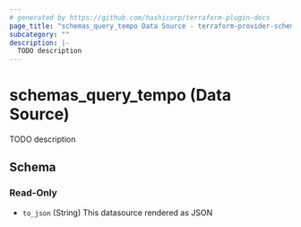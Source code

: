 ```yaml
---
# generated by https://github.com/hashicorp/terraform-plugin-docs
page_title: "schemas_query_tempo Data Source - terraform-provider-schemas"
subcategory: ""
description: |-
  TODO description
---
```


# schemas_query_tempo (Data Source)

TODO description



<!-- schema generated by tfplugindocs -->
## Schema

### Read-Only

- `to_json` (String) This datasource rendered as JSON


